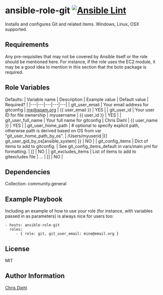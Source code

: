 ansible-role-git
[![Ansible Lint](https://github.com/Diehlabs/ansible-role-git/actions/workflows/test.yml/badge.svg)](https://github.com/Diehlabs/ansible-role-git/actions/workflows/test.yml)
=========

Installs and configures Git and related items. Windows, Linux, OSX supported.

Requirements
------------

Any pre-requisites that may not be covered by Ansible itself or the role should be mentioned here. For instance, if the role uses the EC2 module, it may be a good idea to mention in this section that the boto package is required.

Role Variables
--------------

Defaults:
| Variable name | Description | Example value | Default value | Required? |
|---|---|---|---|---|
| git_user_email | Your email address for gitconfig | me@spam.org | {{ user_email }} | YES |
| git_user_id | Your user ID for file ownership | myusername | {{ user_id }} | YES |
| git_user_full_name | Your full name for gitconfig | Chris Diehl | {{ user_name }} | YES |
| git_user_home_path | # optional to specify explicit path, otherwise path is derived based on OS from var "git_user_home_path_by_os". | /Users/myuserid |{{ git_user_gid_by_os[ansible_system] }} | NO |
| git_config_items | Dict of items to add to gitconfig. | See git_config_items_default in vars/main.yml for formatting. | [] | NO |
| git_excludes_items | List of items to add to gitexcludes file | ... | [] | NO |


Dependencies
------------

Collection: community.general

Example Playbook
----------------

Including an example of how to use your role (for instance, with variables passed in as parameters) is always nice for users too:

    - hosts: ansible-role-git
      roles:
         - { role: git, git_user_email: mine@email.org }

License
-------

MIT

Author Information
------------------

[Chris Diehl](https://www.linkedin.com/in/chrisdiehl817/)

